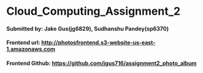 # Cloud_Computing_Assignment_2
#### Submitted by: Jake Gus(jg6829), Sudhanshu Pandey(sp6370)
#### Frontend url: http://photosfrontend.s3-website-us-east-1.amazonaws.com
#### Frontend Github: https://github.com/jgus716/assignment2_photo_album
